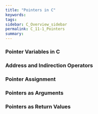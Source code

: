 ```yaml
---
title: "Pointers in C"
keywords:
tags:
sidebar: C_Overview_sidebar
permalink: C_11-1_Pointers
summary:
---
```

### Pointer Variables in C

### Address and Indirection Operators

### Pointer Assignment

### Pointers as Arguments

### Pointers as Return Values
